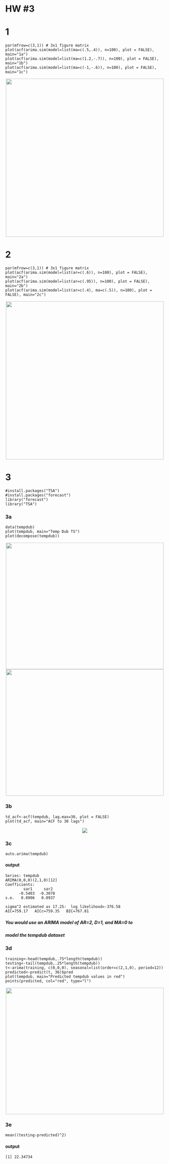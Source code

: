 # HW #3
# 1
```
par(mfrow=c(3,1)) # 3x1 figure matrix
plot(acf(arima.sim(model=list(ma=c(.5,.4)), n=100), plot = FALSE), main="1a")
plot(acf(arima.sim(model=list(ma=c(1.2,-.7)), n=100), plot = FALSE), main="1b")
plot(acf(arima.sim(model=list(ma=c(-1,-.6)), n=100), plot = FALSE), main="1c")
```
<div align="center">
<img src="https://github.com/vladdoster/t_s/blob/master/p1.png" data-canonical-src="https://github.com/vladdoster/t_s/blob/master/p1.png" width="500" height="500"/>
</div>

# 2
```
par(mfrow=c(3,1)) # 3x1 figure matrix
plot(acf(arima.sim(model=list(ar=c(.6)), n=100), plot = FALSE), main="2a")
plot(acf(arima.sim(model=list(ar=c(.95)), n=100), plot = FALSE), main="2b")
plot(acf(arima.sim(model=list(ar=c(.4), ma=c(.5)), n=100), plot = FALSE), main="2c")
```
<div align="center">
<img src="https://github.com/vladdoster/t_s/blob/master/p2.png" data-canonical-src="https://github.com/vladdoster/t_s/blob/master/p2.png" width="500" height="500"/>        
</div>

# 3
```
#install.packages("TSA")
#install.packages("forecast")
library("forecast")
library("TSA")
```
### 3a
```
data(tempdub)
plot(tempdub, main="Temp Dub TS")     
plot(decompose(tempdub))
```

<div align="center">
<img src="https://github.com/vladdoster/t_s/blob/master/3a.png" data-canonical-src="https://github.com/vladdoster/t_s/blob/master/3a.png" width="500" height="400"/>        
<img src="https://github.com/vladdoster/t_s/blob/master/3a1.png" data-canonical-src="https://github.com/vladdoster/t_s/blob/master/3a1.png" width="500" height="400"/>        
</div>

### 3b
```
td_acf<-acf(tempdub, lag.max=30, plot = FALSE)
plot(td_acf, main="ACF to 30 lags")
```
<div align="center">
        
![](https://github.com/vladdoster/t_s/blob/master/3b.png)

</div>

### 3c
```
auto.arima(tempdub)
```
#### output
```
Series: tempdub 
ARIMA(0,0,0)(2,1,0)[12] 
Coefficients:
        sar1     sar2
      -0.5403  -0.3078
s.e.   0.0906   0.0937

sigma^2 estimated as 17.25:  log likelihood=-376.58
AIC=759.17   AICc=759.35   BIC=767.81
```

##### You would use an ARIMA model of AR=2, D=1, and MA=0 to
##### model the tempdub dataset

### 3d
```
training<-head(tempdub,.75*length(tempdub))
testing<-tail(tempdub,.25*length(tempdub))
t<-arima(training, c(0,0,0), seasonal=list(order=c(2,1,0), period=12))
predicted<-predict(t, 36)$pred
plot(tempdub, main="Predicted tempdub values in red")
points(predicted, col="red", type="l")
```
<div align="center">
<img src="https://github.com/vladdoster/t_s/blob/master/3d.png" data-canonical-src="https://github.com/vladdoster/t_s/blob/master/3d.png" width="500" height="400"/>   
</div>

### 3e
```
mean((testing-predicted)^2)
```
#### output
```
[1] 22.34734
```
